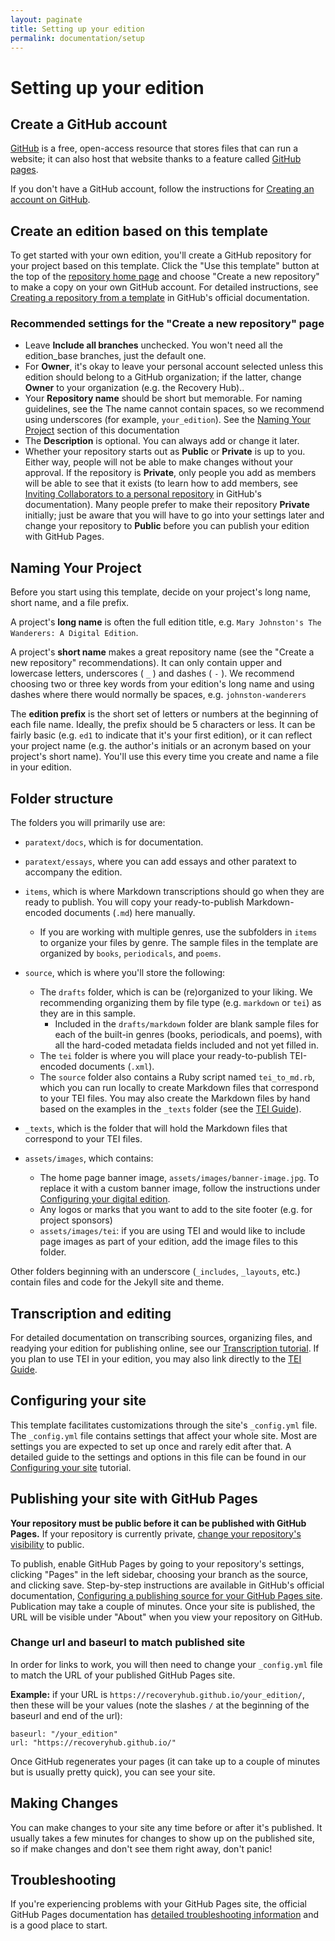 ```yaml
---
layout: paginate
title: Setting up your edition
permalink: documentation/setup
---
```


# Setting up your edition

## Create a GitHub account

[GitHub](https://github.com/) is a free, open-access resource that stores files 
that can run a website; it can also host that website thanks to a feature called 
[GitHub pages](https://documentation.github.com/pages/). 

If you don't have a GitHub account, follow the instructions for 
[Creating an account on GitHub](https://documentation.github.com/en/get-started/start-your-journey/creating-an-account-on-github).

## Create an edition based on this template

To get started with your own edition, you'll create a GitHub repository for your 
project based on this template. Click the "Use this template" button 
at the top of the [repository home page](https://github.com/recoveryhub/edition_template) and choose "Create a new repository" to make a copy on your own GitHub account. For detailed instructions, 
see [Creating a repository from a template](https://documentation.github.com/en/repositories/creating-and-managing-repositories/creating-a-repository-from-a-template) in GitHub's official documentation.

### Recommended settings for the "Create a new repository" page
- Leave **Include all branches** unchecked. You won't need all the edition_base 
  branches, just the default one.
- For **Owner**, it's okay to leave your personal account selected unless this 
  edition should belong to a GitHub organization; if the latter, change 
  **Owner** to your organization (e.g. the Recovery Hub)..
- Your **Repository name** should be short but memorable. For naming guidelines, 
  see the The name cannot contain spaces, so we recommend using underscores 
  (for example, `your_edition`). See the [Naming Your Project]() section of this documentation 
- The **Description** is optional. You can always add or change it later.
- Whether your repository starts out as **Public** or **Private** is up to you. 
  Either way, people will not be able to make changes without your approval. 
  If the repository is **Private**, only people you add as members will be able 
  to see that it exists (to learn how to add members, see 
  [Inviting Collaborators to a personal repository](https://documentation.github.com/en/account-and-profile/setting-up-and-managing-your-personal-account-on-github/managing-access-to-your-personal-repositories/inviting-collaborators-to-a-personal-repository) in GitHub's documentation). 
  Many people prefer to make their repository **Private** initially; just be 
  aware that you will have to go into your settings later and change your 
  repository to **Public** before you can publish your edition with GitHub Pages.

## Naming Your Project

Before you start using this template, decide on your project's long name, 
short name, and a file prefix. 

A project's **long name** is often the full edition title, e.g. 
`Mary Johnston's The Wanderers: A Digital Edition`.

A project's **short name** makes a great repository name (see the "Create a new 
repository" recommendations). It can only contain upper and lowercase letters, 
underscores ( `_` ) and dashes ( `-` ). We recommend choosing two or three key 
words from your edition's long name and using dashes where there would normally 
be spaces, e.g. `johnston-wanderers`

The **edition prefix** is the short set of letters or numbers at the beginning of each 
file name. Ideally, the prefix should be 5 characters or less. It can be fairly 
basic (e.g. `ed1` to indicate that it's your first edition), or it can reflect 
your project name (e.g. the author's initials or an acronym based on your 
project's short name). You'll use this every time you create and name a file 
in your edition.

## Folder structure

The folders you will primarily use are:
- `paratext/docs`, which is for documentation.
- `paratext/essays`, where you can add essays and other paratext to 
accompany the edition.
- `items`, which is where Markdown transcriptions should go when they are ready 
to publish. You will copy your ready-to-publish Markdown-encoded documents (`.md`) here manually.
  - If you are working with multiple genres, use the subfolders in `items` 
  to organize your files by genre. The sample files in the template are 
  organized by `books`, `periodicals`, and `poems`.
  
- `source`, which is where you'll store the following:
  - The `drafts` folder, which is can be (re)organized to your liking. We recommending organizing them by file type (e.g. `markdown` or `tei`) as they are in this sample.
    - Included in the `drafts/markdown` folder are blank sample files for each of the built-in genres (books, periodicals, and poems), with all the hard-coded metadata fields included and not yet filled in.
  - The `tei` folder is where you will place your ready-to-publish TEI-encoded documents (`.xml`). 
  - The `source` folder also contains a Ruby script named `tei_to_md.rb`, which you can run locally to create Markdown files that correspond to your TEI files. You may also create the Markdown files by hand based on the examples in the `_texts` folder (see the [TEI Guide](https://recoveryhub.github.io/edition_template/documentation/tei)).
- `_texts`, which is the folder that will hold the Markdown files that correspond to your TEI files. 
- `assets/images`, which contains:
  - The home page banner image, `assets/images/banner-image.jpg`. To replace it with a custom banner image, follow the instructions under [Configuring your digital edition](https://recoveryhub.github.io/edition_template/documentation/site-config).
  - Any logos or marks that you want to add to the site footer (e.g. for project sponsors)
  - `assets/images/tei`: if you are using TEI and would like to include page images as part of your edition, add the image files to this folder. 

Other folders beginning with an underscore (`_includes`, `_layouts`, etc.) contain files and code for the Jekyll site and theme.

## Transcription and editing

For detailed documentation on transcribing sources, organizing files, and 
readying your edition for publishing online, see our 
[Transcription tutorial](https://recoveryhub.github.io/edition_template/documentation/transcription). 
If you plan to use TEI in your edition, you may also link directly to the [TEI Guide](https://recoveryhub.github.io/edition_template/documentation/tei).

## Configuring your site

This template facilitates customizations through the site's `_config.yml` file. 
The `_config.yml` file contains settings that affect your whole site. 
Most are settings you are expected to set up once and rarely edit after that. 
A detailed guide to the settings and options in this file can be found in our 
[Configuring your site](https://recoveryhub.github.io/edition_template/documentation/site-config) 
tutorial.

## Publishing your site with GitHub Pages

**Your repository must be public before it can be published with GitHub Pages.** 
If your repository is currently private, [change your repository's visibility](https://documentation.github.com/en/repositories/managing-your-repositorys-settings-and-features/managing-repository-settings/setting-repository-visibility) to public.

To publish, enable GitHub Pages by going to your repository's settings, 
clicking "Pages" in the left sidebar, choosing your branch as the source, and 
clicking save. Step-by-step instructions are available in GitHub's official documentation, 
[Configuring a publishing source for your GitHub Pages site](https://documentation.github.com/en/pages/getting-started-with-github-pages/configuring-a-publishing-source-for-your-github-pages-site). Publication may take a couple of minutes. Once your site is published, the URL will be visible under "About" when you view your repository on GitHub.

### Change url and baseurl to match published site

In order for links to work, you will then need to change your `_config.yml` file 
to match the URL of your published GitHub Pages site.

**Example:** if your URL is `https://recoveryhub.github.io/your_edition/`, 
then these will be your values (note the slashes `/` at the beginning of the baseurl and end of the url): 

```
baseurl: "/your_edition"
url: "https://recoveryhub.github.io/"
```

Once GitHub regenerates your pages (it can take up to a couple of minutes but 
is usually pretty quick), you can see your site.

## Making Changes

You can make changes to your site any time before or after it's published. It usually takes a few minutes for changes to show up on the published site, so if 
make changes and don't see them right away, don't panic!

## Troubleshooting

If you're experiencing problems with your GitHub Pages site, the official GitHub Pages documentation has [detailed troubleshooting information](https://docs.github.com/en/pages/setting-up-a-github-pages-site-with-jekyll/about-jekyll-build-errors-for-github-pages-sites) and is a good place to start. 




